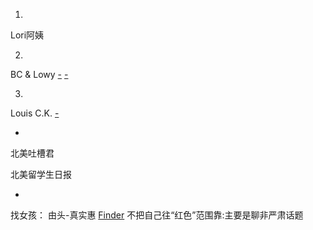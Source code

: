 
1.
Lori阿姨

2.
BC & Lowy
[-](http://forgetfulbc.blogspot.com/2017/01/mom.html#老媽用34秒解釋當媽媽是怎麼一回事)
[-](https://www.youtube.com/watch?v=VOIKwyJpwPM&list=RDVOIKwyJpwPM#Youtube-BC&Lowy-解释-女生)

3.
Louis C.K.
[-](https://www.youtube.com/watch?v=rrur2q1ZDF0)

-

北美吐槽君

北美留学生日报

-

找女孩：
由头-真实惠
[Finder](https://github.com/7900ms/000nottheater_deserted_systemlibrary/blob/master/supplementary/term-Finder.md) 不把自己往“红色”范围靠:主要是聊非严肃话题

